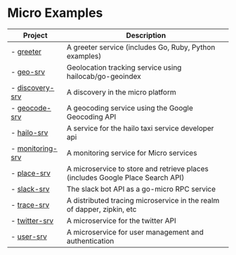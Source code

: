 # Micro Examples

Project		|	Description
-----		|	------
- [greeter](https://github.com/micro/micro/tree/master/examples/greeter)	|	A greeter service (includes Go, Ruby, Python examples)
- [geo-srv](https://github.com/micro/geo-srv)	|	Geolocation tracking service using hailocab/go-geoindex
- [discovery-srv](https://github.com/micro/discovery-srv)	|	A discovery in the micro platform
- [geocode-srv](https://github.com/micro/geocode-srv)	|	A geocoding service using the Google Geocoding API
- [hailo-srv](https://github.com/micro/hailo-srv)	|	A service for the hailo taxi service developer api
- [monitoring-srv](https://github.com/micro/monitoring-srv)	|	A monitoring service for Micro services
- [place-srv](https://github.com/micro/place-srv)	|	A microservice to store and retrieve places (includes Google Place Search API)
- [slack-srv](https://github.com/micro/slack-srv)	|	The slack bot API as a go-micro RPC service
- [trace-srv](https://github.com/micro/trace-srv)	|	A distributed tracing microservice in the realm of dapper, zipkin, etc
- [twitter-srv](https://github.com/micro/twitter-srv)	|	A microservice for the twitter API
- [user-srv](https://github.com/micro/user-srv)	|	A microservice for user management and authentication

